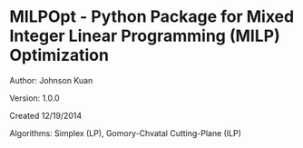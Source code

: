 MILPOpt - Python Package for Mixed Integer Linear Programming (MILP) Optimization
==========================================================================================

Author: Johnson Kuan

Version: 1.0.0

Created 12/19/2014

Algorithms: Simplex (LP), Gomory-Chvatal Cutting-Plane (ILP)
